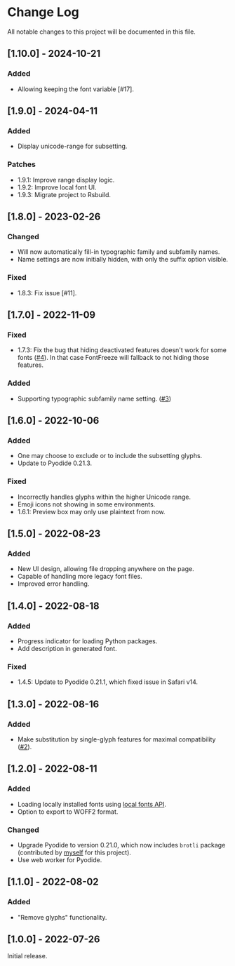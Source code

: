 
# Change Log
All notable changes to this project will be documented in this file.

## [1.10.0] - 2024-10-21

### Added

- Allowing keeping the font variable [#17].

## [1.9.0] - 2024-04-11

### Added

- Display unicode-range for subsetting.

### Patches

- 1.9.1: Improve range display logic.
- 1.9.2: Improve local font UI.
- 1.9.3: Migrate project to Rsbuild.

## [1.8.0] - 2023-02-26

### Changed

- Will now automatically fill-in typographic family and subfamily names.
- Name settings are now initially hidden, with only the suffix option visible.

### Fixed

- 1.8.3: Fix issue [#11].

## [1.7.0] - 2022-11-09

### Fixed

- 1.7.3: Fix the bug that hiding deactivated features doesn't work for some fonts ([#4](https://github.com/MuTsunTsai/fontfreeze/issues/4)). In that case FontFreeze will fallback to not hiding those features.

### Added

- Supporting typographic subfamily name setting. ([#3](https://github.com/MuTsunTsai/fontfreeze/issues/3))

## [1.6.0] - 2022-10-06

### Added

- One may choose to exclude or to include the subsetting glyphs.
- Update to Pyodide 0.21.3.

### Fixed

- Incorrectly handles glyphs within the higher Unicode range.
- Emoji icons not showing in some environments.
- 1.6.1: Preview box may only use plaintext from now.

## [1.5.0] - 2022-08-23

### Added

- New UI design, allowing file dropping anywhere on the page.
- Capable of handling more legacy font files.
- Improved error handling.

## [1.4.0] - 2022-08-18

### Added

- Progress indicator for loading Python packages.
- Add description in generated font.

### Fixed

- 1.4.5: Update to Pyodide 0.21.1, which fixed issue in Safari v14.

## [1.3.0] - 2022-08-16

### Added

- Make substitution by single-glyph features for maximal compatibility ([#2](https://github.com/MuTsunTsai/fontfreeze/issues/2)).

## [1.2.0] - 2022-08-11

### Added

- Loading locally installed fonts using [local fonts API](https://web.dev/local-fonts/).
- Option to export to WOFF2 format.

### Changed

- Upgrade Pyodide to version 0.21.0, which now includes `brotli` package (contributed by [myself](https://github.com/pyodide/pyodide/pull/2925) for this project).
- Use web worker for Pyodide.

## [1.1.0] - 2022-08-02
  
### Added
 
- "Remove glyphs" functionality.

## [1.0.0] - 2022-07-26
 
Initial release.